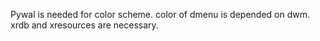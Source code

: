 Pywal is needed for color scheme.
color of dmenu is depended on dwm.
xrdb and xresources are necessary.
